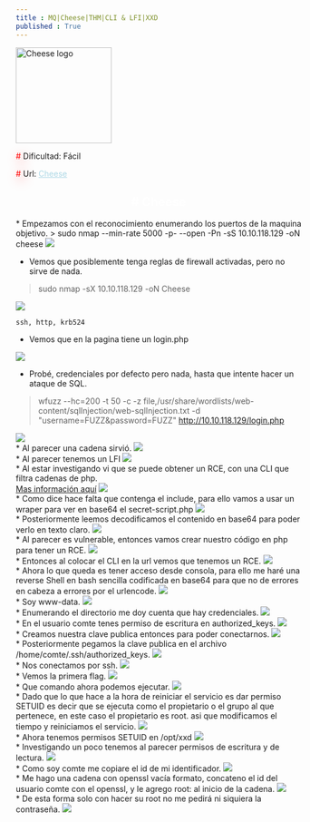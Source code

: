 ```yaml
---
title : MQ|Cheese|THM|CLI & LFI|XXD
published : True
---
```



<div class="contenedor imgc">
    <img class="imgc" src="imgs/Cheese/logCheese.jpg" style="width: 169px" alt="Cheese logo">
    <div> 
        <p><font color="red" style="text-shadow: 5px 5px 20px red;">#</font> Dificultad: Fácil </p>
        <p><font color="red" style="text-shadow: 5px 5px 20px red;">#</font> Url: <a href="https://tryhackme.com/r/room/cheesectfv10" style="color: lightblue;">Cheese</a></p>
    </div>
</div>
 


<h2><font color="white"><center> # Cheese</center></font></h2>
* Empezamos con el reconocimiento enumerando los puertos de la maquina objetivo.
> sudo nmap --min-rate 5000 -p- --open -Pn -sS 10.10.118.129 -oN cheese

<img src="imgs/Cheese/Cheese0.png">


* Vemos que posiblemente tenga reglas de firewall activadas, pero no sirve de nada.
> sudo nmap -sX 10.10.118.129 -oN Cheese

<img src="imgs/Cheese/Cheese1.png">

`ssh, http, krb524`

* Vemos que en la pagina tiene un login.php

<img src="imgs/Cheese/Cheese2.png">

<br>

* Probé, credenciales por defecto pero nada, hasta que intente hacer un ataque de SQL.
> wfuzz --hc=200 -t 50 -c -z file,/usr/share/wordlists/web-content/sqlInjection/web-sqlInjection.txt -d "username=FUZZ&password=FUZZ" http://10.10.118.129/login.php

<img src="imgs/Cheese/Cheese3.png">


<br>
* Al parecer una cadena sirvió.

<img src="imgs/Cheese/Cheese4.png">


<br>
* Al parecer tenemos un LFI

<img src="imgs/Cheese/Cheese5.png">


<br>
* Al estar investigando vi que se puede obtener un RCE, con una CLI que filtra cadenas de php.
<br>
<a href="https://github.com/synacktiv/php_filter_chain_generator">Mas información aquí</a>

<img src="imgs/Cheese/Cheese7.png">

<br>
* Como dice hace falta que contenga el include, para ello vamos a usar un wraper para ver en base64 el secret-script.php

<img src="imgs/Cheese/Cheese8.png">

<br>
* Posteriormente leemos decodificamos el contenido en base64 para poder verlo en texto claro.

<img src="imgs/Cheese/Cheese9.png">

<br>
* Al parecer es vulnerable, entonces vamos crear nuestro código en php para tener un RCE.

<img src="imgs/Cheese/Cheese10.png">

<br>
* Entonces al colocar el CLI en la url vemos que tenemos un RCE.

<img src="imgs/Cheese/Cheese11.png">

<br>
* Ahora lo que queda es tener acceso desde consola, para ello me haré una reverse Shell en bash sencilla codificada en base64 para que no de errores en cabeza a errores por el urlencode.

<img src="imgs/Cheese/Cheese12.png">

<br>
* Soy www-data.

<img src="imgs/Cheese/Cheese13.png">

<br>
* Enumerando el directorio me doy cuenta que hay credenciales.

<img src="imgs/Cheese/Cheese14.png">

<br>
* En el usuario comte tenes permiso de escritura en authorized_keys.

<img src="imgs/Cheese/Cheese15.png">

<br>
* Creamos nuestra clave publica entonces para poder conectarnos.

<img src="imgs/Cheese/Cheese16.png">

<br>
* Posteriormente pegamos la clave publica en el archivo /home/comte/.ssh/authorized_keys.

<img src="imgs/Cheese/Cheese17.png">

<br>
* Nos conectamos por ssh.

<img src="imgs/Cheese/Cheese18.png">

<br>
* Vemos la primera flag.

<img src="imgs/Cheese/Cheese19.png">

<br>
* Que comando ahora podemos ejecutar.

<img src="imgs/Cheese/Cheese20.png">

<br>
* Dado que lo que hace a la hora de reiniciar el servicio es dar permiso SETUID es decir que se ejecuta como el propietario o el grupo al que pertenece, en este caso el propietario es root.
asi que modificamos el tiempo y reiniciamos el servicio.

<img src="imgs/Cheese/Cheese21.png">

<br>
* Ahora tenemos permisos SETUID en /opt/xxd

<img src="imgs/Cheese/Cheese22.png">

<br>
* Investigando un poco tenemos al parecer permisos de escritura y de lectura.

<img src="imgs/Cheese/Cheese23.png">

<br>
* Como soy comte me copiare el id de mi identificador.

<img src="imgs/Cheese/Cheese24.png">

<br>
* Me hago una cadena con openssl vacía formato, concateno el id del usuario comte con el openssl, y le agrego root: al inicio de la cadena.

<img src="imgs/Cheese/Cheese26.png">

<br>
* De esta forma solo con hacer su root no me pedirá ni siquiera la contraseña.

<img src="imgs/Cheese/Cheese27.png">

